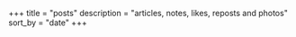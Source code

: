+++
title = "posts"
description = "articles, notes, likes, reposts and photos"
sort_by = "date"
+++
